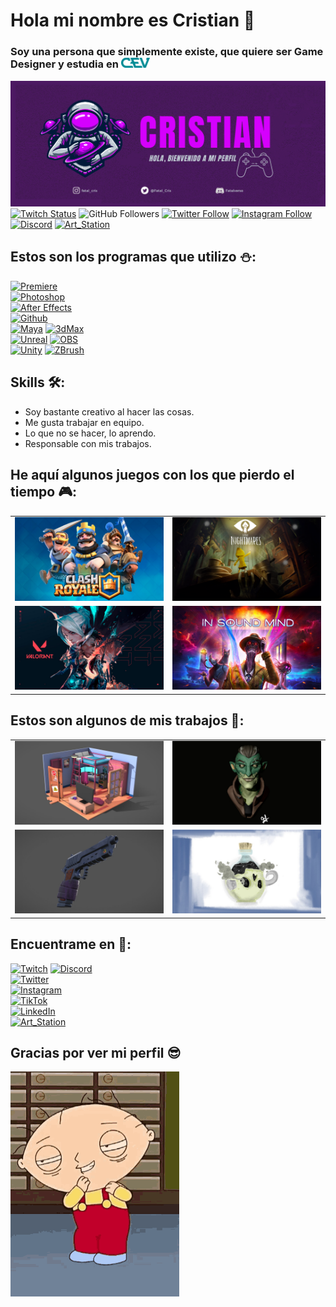 # Hola mi nombre es Cristian 🤘
### Soy una persona que simplemente existe, que quiere ser Game Designer y estudia en  [<img src="https://raw.githubusercontent.com/Cristian-Romero-2B/Cristian-Romero-2B/main/Imagenes/Logo_cev.png" width=46>](https://www.cevbarcelona.com/)

[<img src="https://raw.githubusercontent.com/Cristian-Romero-2B/Cristian-Romero-2B/main/Imagenes/Banner.png" width=900>](https://github.com/Cristian-Romero-2B)
[![Twitch Status](https://img.shields.io/twitch/status/fatal_cris?style=social)](https://twitch.tv/fatal_cris)
![GitHub Followers](https://img.shields.io/github/followers/Cristian-Romero-2B?style=social)
[![Twitter Follow](https://img.shields.io/twitter/follow/Fatal_Cris?style=social)](https://twitter.com/Fatal_Cris)
[![Instagram Follow](https://img.shields.io/badge/Instagram-FFFFFF?style=social&logo=instagram&labelColor=E4405F)](https://instagram.com/fatal_cris)
[![Discord](https://img.shields.io/badge/Discord-FFFFFF?style=social&logo=discord&labelColor=E4405)](https://discord.gg/xG8Enr3u)
[![Art_Station](https://img.shields.io/badge/ArtStation-FFFFFF?style=social&logo=artstation&labelColor=E4405F)](https://www.artstation.com/art_cris)

## Estos son los programas que utilizo ⛄:
[![Premiere](https://img.shields.io/badge/Adobe_Premiere-7F7AC9?style=for-the-badge&logo=adobepremierepro&logoColor=white&labelColor=262076)]()
<br>
[![Photoshop](https://img.shields.io/badge/Adobe_Photoshop-31A8FF?style=for-the-badge&logo=adobephotoshop&logoColor=white&labelColor=0775A0)]()
<br>
[![After Effects](https://img.shields.io/badge/Adobe_After_Effects-9999FF?style=for-the-badge&logo=adobeaftereffects&logoColor=white&labelColor=502076)]()
<br>
[![Github](https://img.shields.io/badge/Github_Desktop-EA84E8?style=for-the-badge&logo=github&logoColor=white&labelColor=871585)]()
<br>
[![Maya](https://img.shields.io/badge/Maya-0696D7?style=for-the-badge&logo=autodesk&logoColor=white&labelColor=125875)]()
[![3dMax](https://img.shields.io/badge/3dsMax-0696D7?style=for-the-badge&logo=autodesk&logoColor=white&labelColor=125875)]()
<br>
[![Unreal](https://img.shields.io/badge/Unreal-999999?style=for-the-badge&logo=unrealengine&logoColor=white&labelColor=1F1F1F)]()
[![OBS](https://img.shields.io/badge/OBS-999999?style=for-the-badge&logo=obsstudio&logoColor=white&labelColor=1F1F1F)]()
<br>
[![Unity](https://img.shields.io/badge/Unity-FFFFFF?style=for-the-badge&logo=unity&logoColor=white&labelColor=1F1F1F)]()
[![ZBrush](https://img.shields.io/badge/ZBrush-F8F8F5?style=for-the-badge&logo=zerply&logoColor=white&labelColor=1F1F1F)]()
<br>
## Skills 🛠:
- Soy bastante creativo al hacer las cosas.
- Me gusta trabajar en equipo.
- Lo que no se hacer, lo aprendo.
- Responsable con mis trabajos.
## He aquí algunos juegos con los que pierdo el tiempo 🎮:
<table style="width:100%">
  <tr>
  <td>
          <a href="https://clashroyale.com/es/">
                <img src="https://raw.githubusercontent.com/Cristian-Romero-2B/Cristian-Romero-2B/main/Games/Clash_Royale.png">
        </a>
	</td>
  <td>
          <a href="https://es.bandainamcoent.eu/little-nightmares/little-nightmares">
                <img src="https://raw.githubusercontent.com/Cristian-Romero-2B/Cristian-Romero-2B/main/Games/little-nightmares.png">
	</a>
	</td>
  </tr>
  <tr>
  <td>
	  <a href="https://playvalorant.com/es-es/">
	 	 <img src="https://raw.githubusercontent.com/Cristian-Romero-2B/Cristian-Romero-2B/main/Games/Valorant.png">
	  </a>
	</td>
	<td>
	<a href="https://store.epicgames.com/es-ES/p/in-sound-mind">
  		<img src="https://raw.githubusercontent.com/Cristian-Romero-2B/Cristian-Romero-2B/main/Games/In_Sound_Mind.png">
		  </tr>
</table>
</table>

## Estos son algunos de mis trabajos 🤨:
<table style="width:100%">
  <tr>
  <td>
          <a href="https://www.artstation.com/artwork/lROByz">
                <img src="https://raw.githubusercontent.com/Cristian-Romero-2B/Cristian-Romero-2B/main/Trabajos/Diorama.png">
        </a>
	</td>
  <td>
          <a href="https://www.artstation.com/artwork/QnRLEL">
                <img src="https://raw.githubusercontent.com/Cristian-Romero-2B/Cristian-Romero-2B/main/Trabajos/Zbrush.png">
	</a>
	</td>
  </tr>
  <tr>
  <td>
	  <a href="https://www.artstation.com/artwork/d041dX">
	 	 <img src="https://raw.githubusercontent.com/Cristian-Romero-2B/Cristian-Romero-2B/main/Trabajos/Pistola.png">
	  </a>
	</td>
	<td>
	<a href="https://www.artstation.com/artwork/EaYEB0">
  		<img src="https://raw.githubusercontent.com/Cristian-Romero-2B/Cristian-Romero-2B/main/Trabajos/Prop.png">
		  </tr>
</table>
</table>

## Encuentrame en 🔎:
[![Twitch](https://img.shields.io/badge/Twitch-9146FF?style=for-the-badge&logo=twitch&logoColor=white&labelColor=101010)](https://twitch.tv/fatal_cris)
[![Discord](https://img.shields.io/badge/Discord-5865F2?style=for-the-badge&logo=discord&logoColor=white&labelColor=101010)](https://discord.gg/Zg9382Hp)
<br>
[![Twitter](https://img.shields.io/badge/Twitter-1DA1F2?style=for-the-badge&logo=twitter&logoColor=white&labelColor=101010)](https://twitter.com/fatal_cris)
<br>
[![Instagram](https://img.shields.io/badge/Instagram-E4405F?style=for-the-badge&logo=instagram&logoColor=white&labelColor=101010)](https://instagram.com/fatal_cris)
<br>
[![TikTok](https://img.shields.io/badge/TikTok-69C9D0?style=for-the-badge&logo=tiktok&logoColor=white&labelColor=101010)](https://tiktok.com/@fatal_cris)
<br>
[![LinkedIn](https://img.shields.io/badge/LinkedIn-0077B5?style=for-the-badge&logo=linkedin&logoColor=white&labelColor=101010)](https://www.linkedin.com/in/cristian-romero-116130224/)
<br>
[![Art_Station](https://img.shields.io/badge/ArtStation-13AFF0?style=for-the-badge&logo=artstation&logoColor=white&labelColor=101010)](https://www.artstation.com/art_cris)
<br>
## Gracias por ver mi perfil 😎
<img src="https://raw.githubusercontent.com/Cristian-Romero-2B/Cristian-Romero-2B/main/Imagenes/stewie-dance.gif" width=270>



<!--
**Cristian-Romero-2B/Cristian-Romero-2B** is a ✨ _special_ ✨ repository because its `README.md` (this file) appears on your GitHub profile.

Here are some ideas to get you started:

- 🔭 I’m currently working on ...
- 🌱 I’m currently learning ...
- 👯 I’m looking to collaborate on ...
- 🤔 I’m looking for help with ...
- 💬 Ask me about ...
- 📫 How to reach me: ...
- 😄 Pronouns: ...
- ⚡ Fun fact: ...
-->

